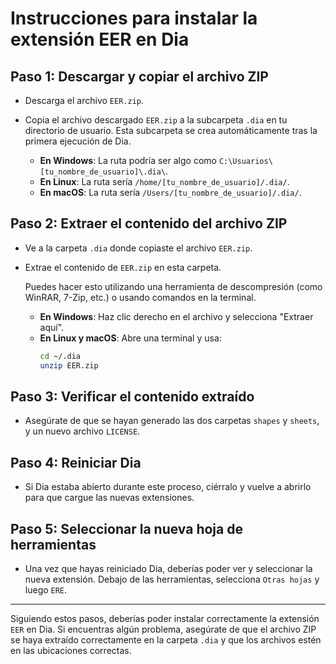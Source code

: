 # Instrucciones para instalar la extensión EER en Dia

## Paso 1: Descargar y copiar el archivo ZIP
- Descarga el archivo `EER.zip`.
- Copia el archivo descargado `EER.zip` a la subcarpeta `.dia` en tu directorio de usuario. Esta subcarpeta se crea automáticamente tras la primera ejecución de Dia.

  - **En Windows**: La ruta podría ser algo como `C:\Usuarios\[tu_nombre_de_usuario]\.dia\`.
  - **En Linux**: La ruta sería `/home/[tu_nombre_de_usuario]/.dia/`.
  - **En macOS**: La ruta sería `/Users/[tu_nombre_de_usuario]/.dia/`.

## Paso 2: Extraer el contenido del archivo ZIP
- Ve a la carpeta `.dia` donde copiaste el archivo `EER.zip`.
- Extrae el contenido de `EER.zip` en esta carpeta.

  Puedes hacer esto utilizando una herramienta de descompresión (como WinRAR, 7-Zip, etc.) o usando comandos en la terminal.

  - **En Windows**: Haz clic derecho en el archivo y selecciona "Extraer aquí".
  - **En Linux y macOS**: Abre una terminal y usa:
    ```bash
    cd ~/.dia
    unzip EER.zip
    ```

## Paso 3: Verificar el contenido extraído
- Asegúrate de que se hayan generado las dos carpetas `shapes` y `sheets`, y un nuevo archivo `LICENSE`.

## Paso 4: Reiniciar Dia
- Si Dia estaba abierto durante este proceso, ciérralo y vuelve a abrirlo para que cargue las nuevas extensiones.

## Paso 5: Seleccionar la nueva hoja de herramientas
- Una vez que hayas reiniciado Dia, deberías poder ver y seleccionar la nueva extensión. Debajo de las herramientas, selecciona `Otras hojas` y luego `ERE`.

---

Siguiendo estos pasos, deberías poder instalar correctamente la extensión `EER` en Dia. Si encuentras algún problema, asegúrate de que el archivo ZIP se haya extraído correctamente en la carpeta `.dia` y que los archivos estén en las ubicaciones correctas.
